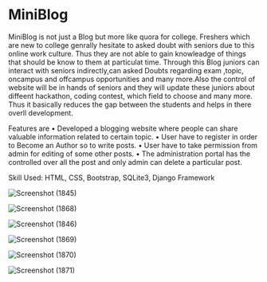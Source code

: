 # MiniBlog
MiniBlog is not just a Blog but more like quora for college. Freshers which are new to college genrally hesitate to asked doubt with seniors due to this online work culture. Thus they are not able to gain knowleadge of things that should be know to them at particulat time. Through this Blog juniors can interact with seniors indirectly,can asked Doubts regarding exam ,topic, oncampus and offcampus opportunities and many more.Also the control of website will be in hands of seniors and they will update these juniors about diffeent hackathon, coding contest, which field to choose and many more. Thus it basically reduces the gap between the students and helps in there overll development.

Features are
•	Developed a blogging website where people can share valuable information related to certain topic.
•	User have to register in order to Become an Author so to write posts.
•	User have to take permission from admin for editing of some other posts.
•	The administration portal has the controlled over all the post and only admin can delete a particular post.

Skill Used: HTML, CSS, Bootstrap, SQLite3, Django Framework

![Screenshot (1845)](https://user-images.githubusercontent.com/83219165/131547458-6aa1cee5-d5c5-46b1-be67-22bec4a5b4d9.png)

![Screenshot (1868)](https://user-images.githubusercontent.com/83219165/131547478-1dbe81f1-ea0d-41a9-8f3d-8795d23564cd.png)

![Screenshot (1846)](https://user-images.githubusercontent.com/83219165/131547491-e260e01e-073b-45c3-9749-cd8c3d469f30.png)

![Screenshot (1869)](https://user-images.githubusercontent.com/83219165/131547509-2e366e6d-88ac-45c4-9962-50fc26afddad.png)

![Screenshot (1870)](https://user-images.githubusercontent.com/83219165/131547526-979c04d6-9b9f-44bf-91f4-ce4ab26a7eb2.png)

![Screenshot (1871)](https://user-images.githubusercontent.com/83219165/131547538-5f6a8cab-9ee5-443f-b850-e4c767c44ee5.png)


